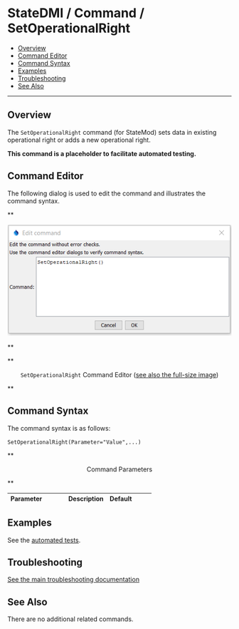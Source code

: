 # StateDMI / Command / SetOperationalRight #

* [Overview](#overview)
* [Command Editor](#command-editor)
* [Command Syntax](#command-syntax)
* [Examples](#examples)
* [Troubleshooting](#troubleshooting)
* [See Also](#see-also)

-------------------------

## Overview ##

The `SetOperationalRight` command (for StateMod)
sets data in existing operational right or adds a new operational right.

**This command is a placeholder to facilitate automated testing.**

## Command Editor ##

The following dialog is used to edit the command and illustrates the command syntax.

**<p style="text-align: center;">
![SetOperationalRight command editor](SetOperationalRight.png)
</p>**

**<p style="text-align: center;">
`SetOperationalRight` Command Editor (<a href="../SetOperationalRight.png">see also the full-size image</a>)
</p>**

## Command Syntax ##

The command syntax is as follows:

```text
SetOperationalRight(Parameter="Value",...)
```
**<p style="text-align: center;">
Command Parameters
</p>**

| **Parameter**&nbsp;&nbsp;&nbsp;&nbsp;&nbsp;&nbsp;&nbsp;&nbsp;&nbsp;&nbsp;&nbsp;&nbsp; | **Description** | **Default**&nbsp;&nbsp;&nbsp;&nbsp;&nbsp;&nbsp;&nbsp;&nbsp;&nbsp;&nbsp; |
| --------------|-----------------|----------------- |

## Examples ##

See the [automated tests](https://github.com/OpenCDSS/cdss-app-statedmi-test/tree/master/test/regression/commands/SetOperationalRight).

## Troubleshooting ##

[See the main troubleshooting documentation](../../troubleshooting/troubleshooting.md)

## See Also ##

There are no additional related commands.